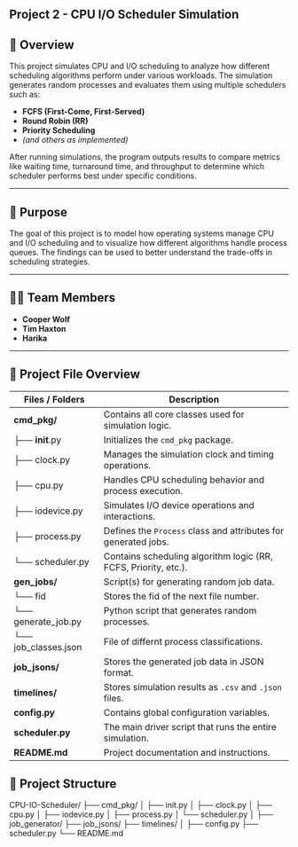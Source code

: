 ## Project 2 - CPU I/O Scheduler Simulation

## 📘 Overview
This project simulates CPU and I/O scheduling to analyze how different scheduling algorithms perform under various workloads. The simulation generates random processes and evaluates them using multiple schedulers such as:

- **FCFS (First-Come, First-Served)**
- **Round Robin (RR)**
- **Priority Scheduling**
- *(and others as implemented)*

After running simulations, the program outputs results to compare metrics like waiting time, turnaround time, and throughput to determine which scheduler performs best under specific conditions.

---

## 🧠 Purpose
The goal of this project is to model how operating systems manage CPU and I/O scheduling and to visualize how different algorithms handle process queues. The findings can be used to better understand the trade-offs in scheduling strategies.

---

## 👩‍💻 Team Members
- **Cooper Wolf**
- **Tim Haxton**
- **Harika**

---

## 📂 Project File Overview

| Files / Folders        | Description                                                      |
|------------------------|------------------------------------------------------------------|
| **cmd_pkg/**           | Contains all core classes used for simulation logic.             |
| ├── __init__.py        | Initializes the `cmd_pkg` package.                               |
| ├── clock.py           | Manages the simulation clock and timing operations.              |
| ├── cpu.py             | Handles CPU scheduling behavior and process execution.           |
| ├── iodevice.py        | Simulates I/O device operations and interactions.                |
| ├── process.py         | Defines the `Process` class and attributes for generated jobs.   |
| └── scheduler.py       | Contains scheduling algorithm logic (RR, FCFS, Priority, etc.).  |
| **gen_jobs/**          | Script(s) for generating random job data.                        |
| └── fid                | Stores the fid of the next file number.                          |
| └── generate_job.py    | Python script that generates random processes.                   |
| └── job_classes.json   | File of differnt process classifications.                        |
| **job_jsons/**         | Stores the generated job data in JSON format.                    |
| **timelines/**         | Stores simulation results as `.csv` and `.json` files.           |
| **config.py**          | Contains global configuration variables.                         |
| **scheduler.py**       | The main driver script that runs the entire simulation.          |
| **README.md**          | Project documentation and instructions.                          |


## 🧩 Project Structure

CPU-IO-Scheduler/
├── cmd_pkg/
│ ├── init.py
│ ├── clock.py
│ ├── cpu.py
│ ├── iodevice.py
│ ├── process.py
│ └── scheduler.py
│
├── job_generator/
├── job_jsons/
├── timelines/
│
├── config.py
├── scheduler.py
└── README.md



